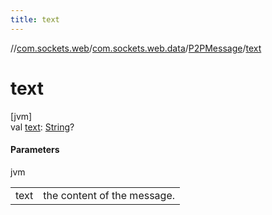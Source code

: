 ```yaml
---
title: text
---
```

//[com.sockets.web](../../../index.html)/[com.sockets.web.data](../index.html)/[P2PMessage](index.html)/[text](text.html)



# text



[jvm]\
val [text](text.html): [String](https://kotlinlang.org/api/latest/jvm/stdlib/kotlin/-string/index.html)?



#### Parameters


jvm

| | |
|---|---|
| text | the content of the message. |




